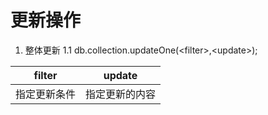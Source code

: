 #  更新操作  
1. 整体更新
1.1  db.collection.updateOne(\<filter\>,\<update\>);

|filter | update | 
|--- |----- |
|指定更新条件 |  指定更新的内容|
    